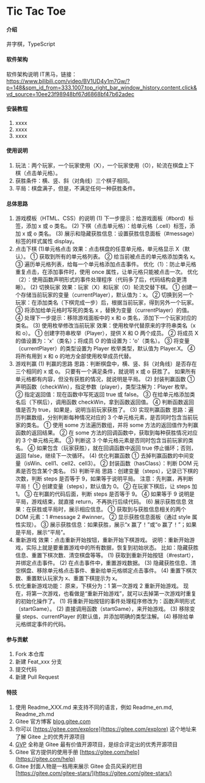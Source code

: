 # Tic Tac Toe

#### 介绍
井字棋，TypeScript

#### 软件架构
软件架构说明
IT黑马，链接：https://www.bilibili.com/video/BV1UD4y1m7Gw/?p=148&spm_id_from=333.1007.top_right_bar_window_history.content.click&vd_source=10ee23f98948bf67d6868bf47b62adec

#### 安装教程

1.  xxxx
2.  xxxx
3.  xxxx

#### 使用说明

1.  玩法：两个玩家，一个玩家使用（X），一个玩家使用（O），轮流在棋盘上下棋（点击单元格）。
2.  获胜条件：横、竖、斜（对角线）三个棋子相同。
3.  平局：棋盘满子，但是，不满足任何一种获胜条件。

#### 总体思路

1. 游戏模板（HTML、CSS）的说明
   (1) 下一步提示：给游戏面板（#bord）标签，添加 x 或 o 类名。
   (2) 下棋（点击单元格）：给单元格（.cell）标签，添加 x 或 o 类名。
   (3) 展示和隐藏获胜信息：设置获胜信息面板（#message）标签的样式属性 display。
2. 点击下棋
   (1)单元格点击
      效果：点击棋盘的任意单元格，单元格显示 X（默认）。
      ① 获取到所有的单元格列表。
      ② 给当前被点击的单元格添加类名 x。
      ③ 遍历单元格列表，给每一个单元格添加点击事件。
      优化（1）：防止单元格重复点击，在添加事件时，使用 once 属性，让单元格只能被点击一次。
      优化（2）：使用函数声明形式的事件处理程序（代码多了后，代码结构会更清晰）。
   (2) 切换玩家
      效果：玩家（X）和玩家（O）轮流交替下棋。
      ① 创建一个存储当前玩家的变量（currentPlayer），默认值为：x。
      ② 切换到另一个玩家：在添加类名（下棋完成一步）后，根据当前玩家，得到另外一个玩家。
      ③ 将添加给单元格时写死的类名 x ，替换为变量（currentPlayer）的值。
      ④ 处理下一步提示：移除游戏面板中的 x 和 o 类名，添加下一个玩家对应的类名。
   (3) 使用枚举修改当前玩家
      效果：使用枚举代替原来的字符串类名（x 和 o）。
      ① 创建字符串枚举（Player），提供 X 和 O 两个成员。
      ② 将成员 X 的值设置为：'x'（类名）；将成员 O 的值设置为：'o'（类名）。
      ③ 将变量（currentPlayer）的类型设置为 Player 枚举类型，默认值为 Player.X。
      ④ 将所有用到 x 和 o 的地方全部使用枚举成员代替。
3. 游戏判赢
   (1) 判赢的思路
      思路：判断棋盘中，横、竖、斜（对角线）是否存在三个相同的 x 或 o。
           只要有一个满足条件，就说明 x 或 o 获胜了。
           如果所有单元格都有内容，但没有获胜的情况，就说明是平局。
   (2) 封装判赢函数
      ① 声明函数（checkWin），指定参数（player），类型注解为：Player 枚举。
      ② 指定返回值：现在函数中写死返回 true 或 false。
      ③ 在给单元格添加类名后（下棋后），调用函数 checkWin，拿到函数返回值。
      ④ 判断函数返回值是否为 true，如果是，说明当前玩家获胜了。
   (3) 实现判赢函数
      思路：遍历判赢数组，分别判断每种情况对应的 3 个单元格元素，是否同时包含当前玩家的类名。
      ① 使用 some 方法遍历数组，并将 some 方法的返回值作为判赢函数的返回结果。
      ② 在 some 方法的回调函数中，获取到每种获胜情况对应的 3 个单元格元素。
      ③ 判断这 3 个单元格元素是否同时包含当前玩家的类名。
      ④ 如果包含（玩家获胜），就在回调函数中返回 true 停止循环；否则，返回 false，继续下一次循环。
   (4) 优化判赢函数
      ① 去掉判赢函数的中间变量（isWin、cell1、cell2、cell3）。
      ② 封装函数（hasClass）：判断 DOM 元素是否包含某个类名。
   (5) 判断平局
      思路：创建变量（steps），记录已下棋的次数，判断 steps 是否等于 9，如果等于说明平局。
      注意：先判赢，再判断平局！
      ① 创建变量（steps），默认值为 0。
      ② 在玩家下棋后，让 steps 加 1。
      ③ 在判赢的代码后面，判断 steps 是否等于 9。
      ④ 如果等于 9 说明是平局，游戏结束，就直接 return，不再执行后续代码。
   (6) 展示获胜信息
      效果：在获胜或平局时，展示相应信息。
      ① 获取到与获胜信息相关的两个 DOM 元素：1 #message 2 #winner。
      ② 显示获胜信息面板（通过 style 属性实现）。
      ③ 展示获胜信息：如果获胜，展示“x 赢了！”或“o 赢了！”；如果是平局，展示“平局”。
4. 重新游戏
   效果：点击重新开始按钮，重新开始下棋游戏。
   说明：重新开始游戏，实际上就是要重置游戏中的所有数据，恢复到初始状态。 比如：隐藏获胜信息、重置下棋次数、清空棋盘等等。
   (1) 获取到重新开始按钮（#restart），并绑定点击事件。
   (2) 在点击事件中，重置游戏数据。
   (3) 隐藏获胜信息、清空棋盘、移除单元格点击事件、重新给单元格绑定点击事件。
   (4) 重置下棋次数、重置默认玩家为 x、重置下棋提示为 x。
5. 优化重新游戏功能：
   原来，下棋分为：1 第一次游戏 2 重新开始游戏。 现在，将第一次游戏，也看做是“重新开始游戏”，就可以去掉第一次游戏时重复的初始化操作了。
   (1) 将重新开始按钮的事件处理程序修改为：函数声明形式（startGame）。
   (2) 直接调用函数（startGame），来开始游戏。
   (3) 移除变量 steps、currentPlayer 的默认值，并添加明确的类型注解。
   (4) 移除给单元格绑定事件的代码。

#### 参与贡献

1.  Fork 本仓库
2.  新建 Feat_xxx 分支
3.  提交代码
4.  新建 Pull Request


#### 特技

1.  使用 Readme\_XXX.md 来支持不同的语言，例如 Readme\_en.md, Readme\_zh.md
2.  Gitee 官方博客 [blog.gitee.com](https://blog.gitee.com)
3.  你可以 [https://gitee.com/explore](https://gitee.com/explore) 这个地址来了解 Gitee 上的优秀开源项目
4.  [GVP](https://gitee.com/gvp) 全称是 Gitee 最有价值开源项目，是综合评定出的优秀开源项目
5.  Gitee 官方提供的使用手册 [https://gitee.com/help](https://gitee.com/help)
6.  Gitee 封面人物是一档用来展示 Gitee 会员风采的栏目 [https://gitee.com/gitee-stars/](https://gitee.com/gitee-stars/)
